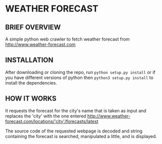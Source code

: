 # WEATHER FORECAST

BRIEF OVERVIEW
---
A simple python web crawler to fetch weather forecast from http://www.weather-forecast.com

INSTALLATION
---
After downloading or cloning the repo, run `python setup.py install` or if you have different versions of python then `python3 setup.py install` to install the dependencies.

HOW IT WORKS
---

It requests the forecast for the city's name that is taken as input and replaces the 'city' with the one entered
http://www.weather-forecast.com/locations/'city'/forecasts/latest

The source code of the requested webpage is decoded and string containing the forecast is searched, manipulated a little, and is displayed.
